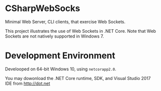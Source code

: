 # CSharpWebSocks
Minimal Web Server, CLI clients, that exercise Web Sockets.

This project illustrates the use of Web Sockets in .NET Core. Note that Web Sockets are not natively supported in Windows 7.

# Development Environment

Develooped on 64-bit Windows 10, using ```netcorapp2.0```.

You may dowonload the .NET Core runtime, SDK, and Visual Studio 2017 IDE from http://dot.net
